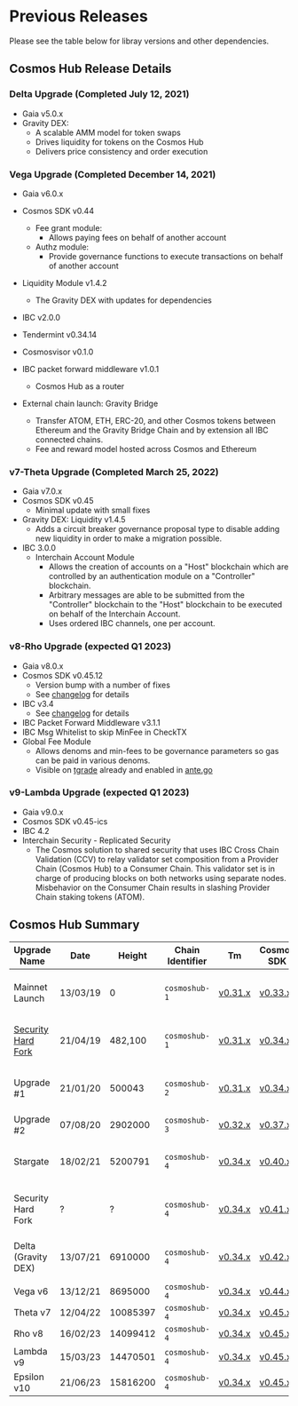 <!--
order: false
parent:
  title: Previous Releases
  order: 7
-->

# Previous Releases

Please see the table below for libray versions and other dependencies.  
  
  
## Cosmos Hub Release Details

### Delta Upgrade (Completed July 12, 2021)

- Gaia v5.0.x
- Gravity DEX:
  - A scalable AMM model for token swaps
  - Drives liquidity for tokens on the Cosmos Hub
  - Delivers price consistency and order execution

### Vega Upgrade (Completed December 14, 2021)

- Gaia v6.0.x
- Cosmos SDK v0.44
  - Fee grant module:
    - Allows paying fees on behalf of another account
  - Authz module:
    - Provide governance functions to execute transactions on behalf of another account
- Liquidity Module v1.4.2
  - The Gravity DEX with updates for dependencies
- IBC v2.0.0
- Tendermint v0.34.14
- Cosmosvisor v0.1.0
- IBC packet forward middleware v1.0.1
  - Cosmos Hub as a router

- External chain launch: Gravity Bridge
  - Transfer ATOM, ETH, ERC-20, and other Cosmos tokens between Ethereum and the Gravity Bridge Chain and by extension all IBC connected chains.
  - Fee and reward model hosted across Cosmos and Ethereum

### v7-Theta Upgrade (Completed March 25, 2022)

- Gaia v7.0.x
- Cosmos SDK v0.45
  - Minimal update with small fixes
- Gravity DEX: Liquidity v1.4.5
  - Adds a circuit breaker governance proposal type to disable adding new liquidity in order to make a migration possible.
- IBC 3.0.0
  - Interchain Account Module
    - Allows the creation of accounts on a "Host" blockchain which are controlled by an authentication module on a "Controller" blockchain.
    - Arbitrary messages are able to be submitted from the "Controller" blockchain to the "Host" blockchain to be executed on behalf of the Interchain Account.
    - Uses ordered IBC channels, one per account.

### v8-Rho Upgrade (expected Q1 2023)

- Gaia v8.0.x
- Cosmos SDK v0.45.12
  - Version bump with a number of fixes
  - See [changelog](https://github.com/cosmos/cosmos-sdk/blob/v0.45.12/CHANGELOG.md) for details
- IBC v3.4
  - See [changelog](https://github.com/cosmos/ibc-go/blob/v3.4.0/CHANGELOG.md) for details
- IBC Packet Forward Middleware v3.1.1
- IBC Msg Whitelist to skip MinFee in CheckTX
- Global Fee Module
  - Allows denoms and min-fees to be governance parameters so gas can be paid in various denoms.
  - Visible on [tgrade](https://github.com/confio/tgrade/tree/main/x/globalfee) already and enabled in [ante.go](https://github.com/confio/tgrade/blob/main/app/ante.go#L72-L92)

### v9-Lambda Upgrade (expected Q1 2023)

- Gaia v9.0.x
- Cosmos SDK v0.45-ics
- IBC 4.2
- Interchain Security - Replicated Security
  - The Cosmos solution to shared security that uses IBC Cross Chain Validation (CCV) to relay validator set composition from a Provider Chain (Cosmos Hub) to a Consumer Chain. This validator set is in charge of producing blocks on both networks using separate nodes. Misbehavior on the Consumer Chain results in slashing Provider Chain staking tokens (ATOM).  
  
## Cosmos Hub Summary

| Upgrade Name        | Date          | Height    | Chain Identifier | Tm      | Cosmos SDK | Gaia                     | IBC                      |
|---------------------|---------------|-----------|---------------|------------|------------|--------------------------|--------------------------|
| Mainnet Launch      | 13/03/19    | 0         | `cosmoshub-1` | [v0.31.x](https://github.com/tendermint/tendermint/releases/tag/v0.31.11)         | [v0.33.x](https://github.com/cosmos/cosmos-sdk/releases/tag/v0.33.2)      |  _Included in Cosmos SDK_ | n/a                      |
| [Security Hard Fork](https://forum.cosmos.network/t/critical-cosmossdk-security-advisory-updated/2211)  | 21/04/19    | 482,100   | `cosmoshub-1` | [v0.31.x](https://github.com/tendermint/tendermint/releases/tag/v0.31.11)          | [v0.34.x](https://github.com/cosmos/cosmos-sdk/releases/tag/v0.34.6)    |   _Included in Cosmos SDK_)                  | n/a                      |
| Upgrade #1          | 21/01/20    |   500043 | `cosmoshub-2` | [v0.31.x](https://github.com/tendermint/tendermint/releases/tag/v0.31.11)         | [v0.34.x](https://github.com/cosmos/cosmos-sdk/releases/tag/v0.34.10)     |   _Included in Cosmos SDK_)                  | n/a                      |
| Upgrade #2          | 07/08/20    |  2902000 | `cosmoshub-3` | [v0.32.x](https://github.com/tendermint/tendermint/releases/tag/v0.32.14)         | [v0.37.x](https://github.com/cosmos/cosmos-sdk/releases/tag/v0.37.15)     | [v2.0.x](https://github.com/cosmos/gaia/releases/tag/v2.0.14)                   | n/a                      |
| Stargate            | 18/02/21    |  5200791 | `cosmoshub-4` | [v0.34.x](https://github.com/tendermint/tendermint/releases/tag/v0.34.3)          | [v0.40.x](https://github.com/cosmos/cosmos-sdk/releases/tag/v0.40.1)      | [v4.0.x](https://github.com/cosmos/gaia/releases/tag/v4.0.6)                   | _Included in Cosmos SDK_ |
| Security Hard Fork  | ?             | ?         | `cosmoshub-4` | [v0.34.x](https://github.com/tendermint/tendermint/releases/tag/v0.34.8)       | [v0.41.x](https://github.com/cosmos/cosmos-sdk/releases/tag/v0.41.4)      | [v4.2.x](https://github.com/cosmos/gaia/releases/tag/v4.2.1)                   | _Included in Cosmos SDK_ |
| Delta (Gravity DEX) | 13/07/21    |  6910000 | `cosmoshub-4` | [v0.34.x](https://github.com/tendermint/tendermint/releases/tag/v0.34.13)         | [v0.42.x](https://github.com/cosmos/cosmos-sdk/releases/tag/v0.42.10)     | [v5.0.x](https://github.com/cosmos/gaia/releases/tag/v5.0.8)                   | _Included in Cosmos SDK_ |
| Vega    v6          | 13/12/21    |  8695000 | `cosmoshub-4` | [v0.34.x](https://github.com/tendermint/tendermint/releases/tag/v0.34.14)         | [v0.44.x](https://github.com/cosmos/cosmos-sdk/releases/tag/v0.44.5)      | [v6.0.x](https://github.com/cosmos/gaia/releases/tag/v6.0.4)                   | [v2.0.x](https://github.com/cosmos/ibc-go/releases/tag/v2.0.3)                   |
| Theta   v7          | 12/04/22    | 10085397 | `cosmoshub-4` | [v0.34.x](https://github.com/tendermint/tendermint/releases/tag/v0.34.14)         | [v0.45.x](https://github.com/cosmos/cosmos-sdk/releases/tag/v0.45.1)      | [v7.0.x](https://github.com/cosmos/gaia/releases/tag/v7.0.0)                   | [v3.0.x](https://github.com/cosmos/ibc-go/releases/tag/v3.0.0)                   |
| Rho     v8          | 16/02/23    | 14099412 | `cosmoshub-4` | [v0.34.x](https://github.com/informalsystems/tendermint/releases/tag/v0.34.24)    | [v0.45.x](https://github.com/cosmos/cosmos-sdk/releases/tag/v0.45.12)     | [v8.0.x](https://github.com/cosmos/gaia/releases/tag/v8.0.0)                   | [v3.4.x](https://github.com/cosmos/ibc-go/releases/tag/v3.4.0)                   |
| Lambda  v9          | 15/03/23    | 14470501 | `cosmoshub-4` | [v0.34.x](https://github.com/informalsystems/tendermint/releases/tag/v0.34.25)    | [v0.45.x](https://github.com/cosmos/cosmos-sdk/releases/tag/v0.45.13-ics) | [v9.0.x](https://github.com/cosmos/gaia/releases/tag/v9.0.0)                   | [v4.2.x](https://github.com/cosmos/ibc-go/releases/tag/v4.2.0)                   |
| Epsilon v10         | 21/06/23    | 15816200 | `cosmoshub-4` | [v0.34.x](https://github.com/cometbft/cometbft/releases/tag/v0.34.28)             | [v0.45.x](https://github.com/cosmos/cosmos-sdk/releases/tag/v0.45.16-ics) | [v10.0.x](https://github.com/cosmos/gaia/releases/tag/v10.0.0)                 | [v4.4.x](https://github.com/cosmos/ibc-go/releases/tag/v4.4.0)                   |


